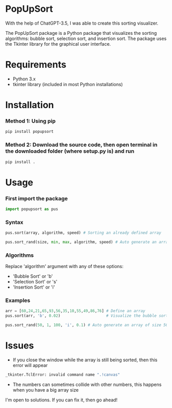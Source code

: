 # PopUpSort
With the help of ChatGPT-3.5, I was able to create this sorting visualizer. 

The PopUpSort package is a Python package that visualizes the sorting algorithms: bubble sort, selection sort, and insertion sort. The package uses the Tkinter library for the graphical user interface.

# Requirements
- Python 3.x
- tkinter library (included in most Python installations)

# Installation

### Method 1: Using pip
```python
pip install popupsort
```
### Method 2: Download the source code, then open terminal in the downloaded folder (where setup.py is) and run
```python
pip install .
```

# Usage
### First import the package
```python
import popupsort as pus
```

### Syntax
```python
pus.sort(array, algorithm, speed) # Sorting an already defined array

pus.sort_rand(size, min, max, algorithm, speed) # Auto generate an array and sort it
```

### Algorithms

Replace 'algorithm' argument with any of these options:
- 'Bubble Sort' or 'b'
- 'Selection Sort' or 's'
- 'Insertion Sort' or 'i'

### Examples
```python
arr = [60,24,21,65,93,56,35,10,55,49,86,76] # Define an array
pus.sort(arr, 'b', 0.02)                    # Visualize the bubble sort of this array with a speed of 0.02s

pus.sort_rand(50, 1, 100, 'i', 0.1) # Auto generate an array of size 50 with elements ranging from 1 to 100 and sort it using insertion sort with speed of 0.1s
```

# Issues
- If you close the window while the array is still being sorted, then this error will appear
```python
_tkinter.TclError: invalid command name ".!canvas"
```
- The numbers can sometimes collide with other numbers, this happens when you have a big array size

I'm open to solutions. If you can fix it, then go ahead!
